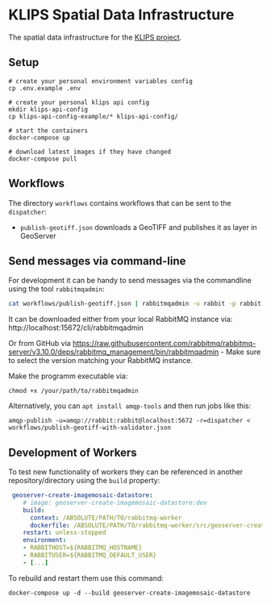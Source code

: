 # KLIPS Spatial Data Infrastructure

The spatial data infrastructure for the [KLIPS project](http://www.klips-projekt.de/).

## Setup

```shell
# create your personal environment variables config
cp .env.example .env

# create your personal klips api config
mkdir klips-api-config
cp klips-api-config-example/* klips-api-config/

# start the containers
docker-compose up

# download latest images if they have changed
docker-compose pull
```

## Workflows

The directory `workflows` contains workflows that can be sent to the `dispatcher`:

- `publish-geotiff.json` downloads a GeoTIFF and publishes it as layer in GeoServer

## Send messages via command-line

For development it can be handy to send messages via the commandline using the tool `rabbitmqadmin`:

```bash
cat workflows/publish-geotiff.json | rabbitmqadmin -u rabbit -p rabbit publish exchange=amq.default routing_key=dispatcher
```

It can be downloaded either from your local RabbitMQ instance via: http://localhost:15672/cli/rabbitmqadmin

Or from GitHub via https://raw.githubusercontent.com/rabbitmq/rabbitmq-server/v3.10.0/deps/rabbitmq_management/bin/rabbitmqadmin - Make sure to select the version matching your RabbitMQ instance.

Make the programm executable via:

```shell
chmod +x /your/path/to/rabbitmqadmin
```

Alternatively, you can `apt install amqp-tools` and then run jobs like this:

```shell
amqp-publish -u=amqp://rabbit:rabbit@localhost:5672 -r=dispatcher < workflows/publish-geotiff-with-validator.json
```

## Development of Workers

To test new functionality of workers they can be referenced in another repository/directory using the `build` property:

```yaml
 geoserver-create-imagemosaic-datastore:
    # image: geoserver-create-imagemosaic-datastore:dev
    build:
      context: /ABSOLUTE/PATH/TO/rabbitmq-worker
      dockerfile: /ABSOLUTE/PATH/TO/rabbitmq-worker/src/geoserver-create-imagemosaic-datastore/Dockerfile
    restart: unless-stopped
    environment:
    - RABBITHOST=${RABBITMQ_HOSTNAME}
    - RABBITUSER=${RABBITMQ_DEFAULT_USER}
    - [...]
```

To rebuild and restart them use this command:

```shell
docker-compose up -d --build geoserver-create-imagemosaic-datastore
```
